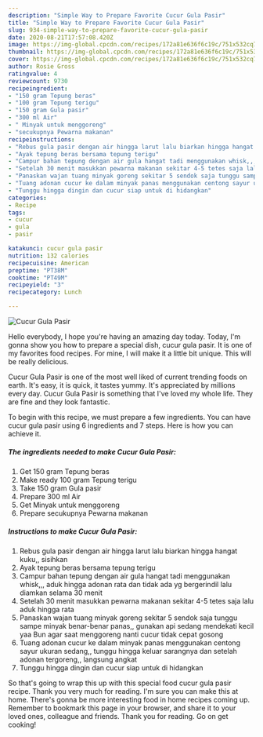 ```yaml
---
description: "Simple Way to Prepare Favorite Cucur Gula Pasir"
title: "Simple Way to Prepare Favorite Cucur Gula Pasir"
slug: 934-simple-way-to-prepare-favorite-cucur-gula-pasir
date: 2020-08-21T17:57:08.420Z
image: https://img-global.cpcdn.com/recipes/172a81e636f6c19c/751x532cq70/cucur-gula-pasir-foto-resep-utama.jpg
thumbnail: https://img-global.cpcdn.com/recipes/172a81e636f6c19c/751x532cq70/cucur-gula-pasir-foto-resep-utama.jpg
cover: https://img-global.cpcdn.com/recipes/172a81e636f6c19c/751x532cq70/cucur-gula-pasir-foto-resep-utama.jpg
author: Rosie Gross
ratingvalue: 4
reviewcount: 9730
recipeingredient:
- "150 gram Tepung beras"
- "100 gram Tepung terigu"
- "150 gram Gula pasir"
- "300 ml Air"
- " Minyak untuk menggoreng"
- "secukupnya Pewarna makanan"
recipeinstructions:
- "Rebus gula pasir dengan air hingga larut lalu biarkan hingga hangat kuku,, sisihkan"
- "Ayak tepung beras bersama tepung terigu"
- "Campur bahan tepung dengan air gula hangat tadi menggunakan whisk,,, aduk hingga adonan rata dan tidak ada yg bergerindil lalu diamkan selama 30 menit"
- "Setelah 30 menit masukkan pewarna makanan sekitar 4-5 tetes saja lalu aduk hingga rata"
- "Panaskan wajan tuang minyak goreng sekitar 5 sendok saja tunggu sampe minyak benar-benar panas,, gunakan api sedang mendekati kecil yaa Bun agar saat menggoreng nanti cucur tidak cepat gosong"
- "Tuang adonan cucur ke dalam minyak panas menggunakan centong sayur ukuran sedang,, tunggu hingga keluar sarangnya dan setelah adonan tergoreng,, langsung angkat"
- "Tunggu hingga dingin dan cucur siap untuk di hidangkan"
categories:
- Recipe
tags:
- cucur
- gula
- pasir

katakunci: cucur gula pasir 
nutrition: 132 calories
recipecuisine: American
preptime: "PT38M"
cooktime: "PT49M"
recipeyield: "3"
recipecategory: Lunch

---
```



![Cucur Gula Pasir](https://img-global.cpcdn.com/recipes/172a81e636f6c19c/751x532cq70/cucur-gula-pasir-foto-resep-utama.jpg)

Hello everybody, I hope you're having an amazing day today. Today, I'm gonna show you how to prepare a special dish, cucur gula pasir. It is one of my favorites food recipes. For mine, I will make it a little bit unique. This will be really delicious.

Cucur Gula Pasir is one of the most well liked of current trending foods on earth. It's easy, it is quick, it tastes yummy. It's appreciated by millions every day. Cucur Gula Pasir is something that I've loved my whole life. They are fine and they look fantastic.




To begin with this recipe, we must prepare a few ingredients. You can have cucur gula pasir using 6 ingredients and 7 steps. Here is how you can achieve it.

<!--inarticleads1-->

##### The ingredients needed to make Cucur Gula Pasir:

1. Get 150 gram Tepung beras
1. Make ready 100 gram Tepung terigu
1. Take 150 gram Gula pasir
1. Prepare 300 ml Air
1. Get  Minyak untuk menggoreng
1. Prepare secukupnya Pewarna makanan




<!--inarticleads2-->

##### Instructions to make Cucur Gula Pasir:

1. Rebus gula pasir dengan air hingga larut lalu biarkan hingga hangat kuku,, sisihkan
1. Ayak tepung beras bersama tepung terigu
1. Campur bahan tepung dengan air gula hangat tadi menggunakan whisk,,, aduk hingga adonan rata dan tidak ada yg bergerindil lalu diamkan selama 30 menit
1. Setelah 30 menit masukkan pewarna makanan sekitar 4-5 tetes saja lalu aduk hingga rata
1. Panaskan wajan tuang minyak goreng sekitar 5 sendok saja tunggu sampe minyak benar-benar panas,, gunakan api sedang mendekati kecil yaa Bun agar saat menggoreng nanti cucur tidak cepat gosong
1. Tuang adonan cucur ke dalam minyak panas menggunakan centong sayur ukuran sedang,, tunggu hingga keluar sarangnya dan setelah adonan tergoreng,, langsung angkat
1. Tunggu hingga dingin dan cucur siap untuk di hidangkan




So that's going to wrap this up with this special food cucur gula pasir recipe. Thank you very much for reading. I'm sure you can make this at home. There's gonna be more interesting food in home recipes coming up. Remember to bookmark this page in your browser, and share it to your loved ones, colleague and friends. Thank you for reading. Go on get cooking!

